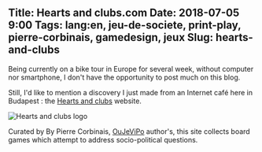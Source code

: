 Title: Hearts and clubs.com
Date: 2018-07-05 9:00
Tags: lang:en, jeu-de-societe, print-play, pierre-corbinais, gamedesign, jeux
Slug: hearts-and-clubs
---
Being currently on a bike tour in Europe for several week, without computer nor smartphone, I don't have the opportunity to post much on this blog.

Still, I'd like to mention a discovery I just made from an Internet café here in Budapest : 
the [Hearts and clubs](http://heartsandclubs.com) website.

![Hearts and clubs logo](http://heartsandclubs.com/wp-content/uploads/2018/03/HeartsandClubs-2.png)

Curated by By Pierre Corbinais, [OuJeViPo](http://oujevipo.fr) author's, this site collects board games which attempt to address socio-political questions.
